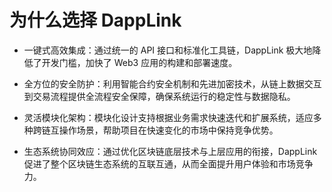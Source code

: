 # 为什么选择 DappLink

- 一键式高效集成：通过统一的 API 接口和标准化工具链，DappLink 极大地降低了开发门槛，加快了 Web3 应用的构建和部署速度。

- 全方位的安全防护：利用智能合约安全机制和先进加密技术，从链上数据交互到交易流程提供全流程安全保障，确保系统运行的稳定性与数据隐私。

- 灵活模块化架构：模块化设计支持根据业务需求快速迭代和扩展系统，适应多种跨链互操作场景，帮助项目在快速变化的市场中保持竞争优势。

- 生态系统协同效应：通过优化区块链底层技术与上层应用的衔接，DappLink 促进了整个区块链生态系统的互联互通，从而全面提升用户体验和市场竞争力。
